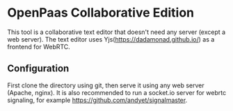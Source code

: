 # OpenPaas Collaborative Edition

This tool is a collaborative text editor that doesn't need any server (except a web server). The text editor uses Yjs(<https://dadamonad.github.io/>) as a frontend for WebRTC.

## Configuration
First clone the directory using git, then serve it using any web server (Apache, nginx). It is also recommended to run a socket.io server for webrtc signaling, for example <https://github.com/andyet/signalmaster>.
